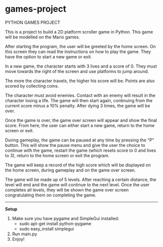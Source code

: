 # games-project
PYTHON GAMES PROJECT

This is a project to build a 2D platform scroller game in Python. This game will be modelled on the Mario games.

After starting the program, the user will be greeted by the home screen. On this screen they can read the instructions on how to play the game. They have the option to start a new game or exit.

In a new game, the character starts with 3 lives and a score of 0. They must move towards the right of the screen and use platforms to jump around.

The more the character travels, the higher his score will be. Points are also scored by collecting coins.

The character must avoid enemies. Contact with an enemy will result in the character losing a life. The game will then start again, continuing from the current score minus a 10% penalty. After dying 3 times, the game will be over.

Once the game is over, the game over screen will appear and show the final score. From here, the user can either start a new game, return to the home screen or exit.

During gameplay, the game can be paused at any time by pressing the "P" button. This will show the pause menu and give the user the choice to continue with the game, restart the game (which resets score to 0 and lives to 3), return to the home screen or exit the program.

The game will keep a record of the high score which will be displayed on the home screen, during gameplay and on the game over screen.

The game will be made up of 5 levels. After reaching a certain distance, the level will end and the game will continue to the next level. Once the user completes all levels, they will be shown the game over screen congratulating them on completing the game.

<hr />

<b>Setup</b>
<ol>
    <li>Make sure you have pygame and SimpleGui installed:
<ul>
    <li>sudo apt-get install python-pygame</li>
    <li>sudo easy_install simplegui</li>
</ul>  
    </li>
    <li>Run main.py</li>
    <li>Enjoy!</li>
</ol>
